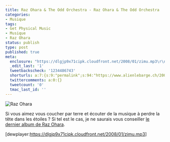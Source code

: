 ```yaml
---
title: Raz Ohara & The Odd Orchestra - Raz Ohara & The Odd Orchestra
categories:
- Musique
tags:
- Get Physical Music
- Musique
- Raz Ohara
status: publish
type: post
published: true
meta:
  enclosure: "https://dlgjp9x71cipk.cloudfront.net/2008/01/zimu.mp3\r\n3279219\r\naudio/mpeg"
  _edit_last: '1'
  tweetbackscheck: '1234486743'
  shorturls: a:7:{s:9:"permalink";s:94:"https://www.alienlebarge.ch/2008/01/27/raz-ohara-the-odd-orchestra-raz-ohara-the-odd-orchestra/";s:7:"tinyurl";s:25:"https://tinyurl.com/d4vqbv";s:4:"isgd";s:17:"https://is.gd/iux6";s:5:"bitly";s:18:"https://bit.ly/Q9yC";s:5:"snipr";s:22:"https://snipr.com/bco33";s:5:"snurl";s:22:"https://snurl.com/bco33";s:7:"snipurl";s:24:"https://snipurl.com/bco33";}
  twittercomments: a:0:{}
  tweetcount: '0'
  tmac_last_id: ''
---
```

<img src="https://dlgjp9x71cipk.cloudfront.net/2008/01/razohara.png" alt="Raz Ohara" />

Si vous aimez vous coucher par terre et écouter de la musique à perdre la tête dans les étoiles ? Si tel est le cas, je ne saurais vous conseiller <a title="Raz Ohara &amp; The Odd Orchestra - Raz Ohara &amp; The Odd Orchestra sur bleep.com" href="https://www.bleep.com/current_item.php?selection=4260133136908_DM&amp;PHPSESSID=d4095da9b65f2731724233840c0a824e">le dernier album de Raz Ohara</a>.

[dewplayer:https://dlgjp9x71cipk.cloudfront.net/2008/01/zimu.mp3]
